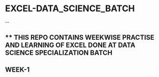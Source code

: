 # EXCEL-DATA_SCIENCE_BATCH


--

** THIS REPO CONTAINS WEEKWISE PRACTISE AND LEARNING OF EXCEL DONE AT DATA SCIENCE SPECIALIZATION BATCH
--

## WEEK-1

